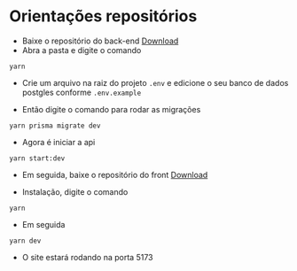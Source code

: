 # Orientações repositórios
* Baixe o repositório do back-end
[Download](https://github.com/matheuscdd/store_back)
* Abra a pasta e digite o comando
```
yarn
```
* Crie um arquivo na raiz do projeto `.env` e edicione o seu banco de dados postgles conforme `.env.example`

* Então digite o comando para rodar as migrações
```
yarn prisma migrate dev
```
* Agora é iniciar a api
```
yarn start:dev
```

* Em seguida, baixe o repositório do front
[Download](https://github.com/matheuscdd/store_front)

* Instalação, digite o comando
```
yarn 
```

* Em seguida
```
yarn dev
```

* O site estará rodando na porta 5173
